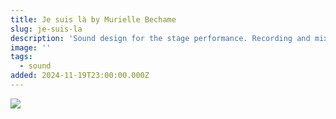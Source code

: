 ```yaml
---
title: Je suis là by Murielle Bechame
slug: je-suis-la
description: 'Sound design for the stage performance. Recording and mix for video. '
image: ''
tags:
  - sound
added: 2024-11-19T23:00:00.000Z
---
```


![](</assets/foudre_Foudre image 5.jpg>)
